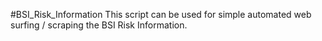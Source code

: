 #BSI_Risk_Information
This script can be used for simple automated web surfing / scraping the BSI Risk Information.

